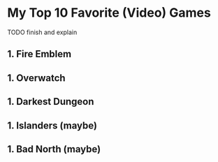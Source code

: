 # My Top 10 Favorite (Video) Games

TODO finish and explain

## 1. Fire Emblem

## 1. Overwatch

## 1. Darkest Dungeon

## 1. Islanders (maybe)

## 1. Bad North (maybe)
